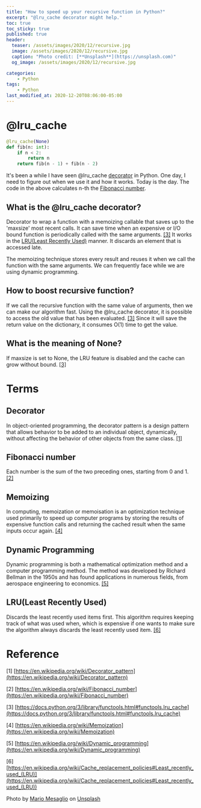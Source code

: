 ```yaml
---
title: "How to speed up your recursive function in Python?"
excerpt: "@lru_cache decorator might help."
toc: true
toc_sticky: true
published: true
header:
  teaser: /assets/images/2020/12/recursive.jpg
  image: /assets/images/2020/12/recursive.jpg
  caption: "Photo credit: [**Unsplash**](https://unsplash.com)"
  og_image: /assets/images/2020/12/recursive.jpg

categories:
    - Python
tags:
    - Python
last_modified_at: 2020-12-20T08:06:00-05:00
---
```


# @lru_cache
```python
@lru_cache(None)
def fib(n: int):
    if n < 2:
        return n 
    return fib(n - 1) + fib(n - 2)
```

It's been a while I have seen @lru_cache [decorator](#decorator) in Python. One day, I need to figure out when we use it and how it works. Today is the day. The code in the above calculates n-th the [Fibonacci number](#fibonacci). 

## What is the @lru_cache decorator? 
Decorator to wrap a function with a memoizing callable that saves up to the 'maxsize' most recent calls. It can save time when an expensive or I/O bound function is periodically called with the same arguments. [[3]](#third) It works in the [LRU(Least Recently Used)](#lru) manner. It discards an element that is accessed late. 

The memoizing technique stores every result and reuses it when we call the function with the same arguments. We can frequently face while we are using dynamic programming. 

## How to boost recursive function? 
If we call the recursive function with the same value of arguments, then we can make our algorithm fast. Using the @lru_cache decorator, it is possible to access the old value that has been evaluated. [[3]](#third) Since it will save the return value on the dictionary, it consumes O(1) time to get the value. 

## What is the meaning of None? 
If maxsize is set to None, the LRU feature is disabled and the cache can grow without bound. [[3]](#third)

# Terms 
## <a name="decorator">Decorator</a>
In object-oriented programming, the decorator pattern is a design pattern that allows behavior to be added to an individual object, dynamically, without affecting the behavior of other objects from the same class. [[1]](#first)

## <a name="fibonacci">Fibonacci number 
Each number is the sum of the two preceding ones, starting from 0 and 1. [[2]](#second)

## <a name="memoizing">Memoizing</a>
In computing, memoization or memoisation is an optimization technique used primarily to speed up computer programs by storing the results of expensive function calls and returning the cached result when the same inputs occur again. [[4]](#fourth)

## <a name="dp">Dynamic Programming</a>
Dynamic programming is both a mathematical optimization method and a computer programming method. The method was developed by Richard Bellman in the 1950s and has found applications in numerous fields, from aerospace engineering to economics. [[5]](#fifth)

## <a name="lru">LRU(Least Recently Used)</a>
Discards the least recently used items first. This algorithm requires keeping track of what was used when, which is expensive if one wants to make sure the algorithm always discards the least recently used item. [[6]](#sixth)

# Reference
<a name="first">[1]</a> [https://en.wikipedia.org/wiki/Decorator_pattern](https://en.wikipedia.org/wiki/Decorator_pattern)

<a name="second">[2]</a> [https://en.wikipedia.org/wiki/Fibonacci_number](https://en.wikipedia.org/wiki/Fibonacci_number)

<a name="third">[3]</a> [https://docs.python.org/3/library/functools.html#functools.lru_cache](https://docs.python.org/3/library/functools.html#functools.lru_cache)

<a name="fourth">[4]</a>
[https://en.wikipedia.org/wiki/Memoization](https://en.wikipedia.org/wiki/Memoization)

<a name="fifth">[5]</a> [https://en.wikipedia.org/wiki/Dynamic_programming](https://en.wikipedia.org/wiki/Dynamic_programming)

<a name="sixth">[6]</a>
[https://en.wikipedia.org/wiki/Cache_replacement_policies#Least_recently_used_(LRU)](https://en.wikipedia.org/wiki/Cache_replacement_policies#Least_recently_used_(LRU))

<span>Photo by <a href="https://unsplash.com/@seimesa?utm_source=unsplash&amp;utm_medium=referral&amp;utm_content=creditCopyText">Mario Mesaglio</a> on <a href="https://unsplash.com/s/photos/recursive?utm_source=unsplash&amp;utm_medium=referral&amp;utm_content=creditCopyText">Unsplash</a></span>